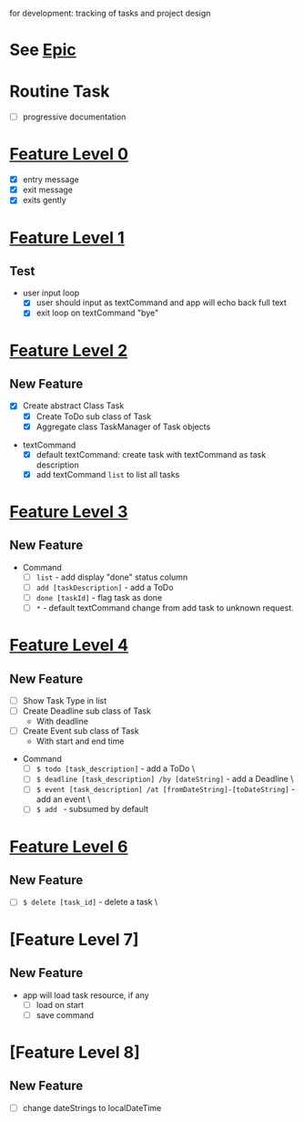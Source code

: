 for development: tracking of tasks and project design

# See [Epic](https://www.notion.so/Duke-Coronet-fc4c509a3abd42ffa0d7bcbd93a8114c)

# Routine Task
- [ ] progressive documentation


# [Feature Level 0](https://www.notion.so/Level-0-Greet-71a7be8614a440169e7041813d1f943e)

- [x] entry message
- [x] exit message
- [x] exits gently

# [Feature Level 1](https://www.notion.so/Level-1-Greet-Echo-Exit-2b73e7e61b944e878b8150f937218f88)

## Test
- user input loop
  - [x] user should input as textCommand and app will echo back full text
  - [x] exit loop on textCommand "bye"

# [Feature Level 2](https://www.notion.so/Level-2-Add-List-ec463c120b9447a6be16443b3ecf3d5c)

## New Feature
- [x] Create abstract Class Task
  - [x] Create ToDo sub class of Task
  - [x] Aggregate class TaskManager of Task objects
- textCommand
  - [x] default textCommand: create task with textCommand as task description
  - [x] add textCommand `list` to list all tasks

# [Feature Level 3](https://www.notion.so/Level-3-Mark-as-Done-b1fc5a70549d4f099631a786241d7ce5)

## New Feature

- Command
  - [ ] `list` - add display "done" status column
  - [ ] `add [taskDescription]` - add a ToDo
  - [ ] `done [taskId]` - flag task as done
  - [ ] `*` - default textCommand change from add task to unknown request.

# [Feature Level 4](https://www.notion.so/Level-4-ToDos-Events-Deadlines-7ed23a1dcfb5464f9262e5e13f61f028)

## New Feature
 

- [ ] Show Task Type in list
- [ ] Create Deadline sub class of Task
  - With deadline
- [ ] Create Event sub class of Task
  - With start and end time
- Command
  - [ ] `$ todo [task_description]` - add a ToDo \
  - [ ] `$ deadline [task_description] /by [dateString]` - add a Deadline \
  - [ ] `$ event [task_description] /at [fromDateString]-[toDateString]` - add an event \
  - [ ] `$ add ` - subsumed by default

# [Feature Level 6](https://www.notion.so/Level-6-Delete-01e01049c8ef41748ba3be9b035b0e5d)

## New Feature

- [ ] `$ delete [task_id]` - delete a task \

# [Feature Level 7]

## New Feature

- app will load task resource, if any
  - [ ] load on start
  - [ ] save command

# [Feature Level 8]

## New Feature

- [ ] change dateStrings to localDateTime
